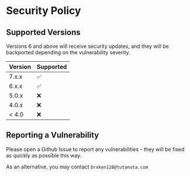 # Security Policy

## Supported Versions

Versions 6 and above will receive security updates, and they will be backported depending on the vulnerability severity.

| Version | Supported          |
| ------- | ------------------ |
| 7.x.x   | ✅                  |
| 6.x.x   | ✅                  |
| 5.0.x   | :x:                |
| 4.0.x   | :x:                |
| < 4.0   | :x:                |

## Reporting a Vulnerability

Please open a Github Issue to report any vulnerabilities - they will be fixed as quickly as possible this way.

As an alternative, you may contact `brxken128@tutanota.com`